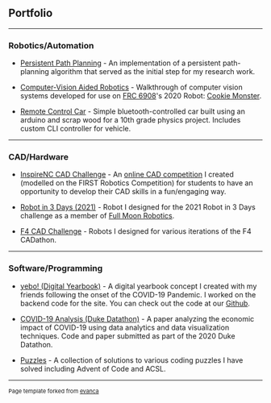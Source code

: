 ## Portfolio

---

### Robotics/Automation
<!-- 
[Project 1 Title](/sample_page)
<img src="images/dummy_thumbnail.jpg?raw=true"/> -->

- [Persistent Path Planning](/persistentPlanning.md) -
An implementation of a persistent path-planning algorithm that served as the initial step for my research work.

- [Computer-Vision Aided Robotics](/pdf/sample_presentation.pdf) -
Walkthrough of computer vision systems developed for use on [FRC 6908](https://inspirenc.us/frc-6908-infuzed)'s 2020 Robot: [Cookie Monster](https://www.thebluealliance.com/team/6908/2020).

- [Remote Control Car](https://github.com/kmgovind) -
Simple bluetooth-controlled car built using an arduino and scrap wood for a 10th grade physics project. Includes custom CLI controller for vehicle.

---

### CAD/Hardware

- [InspireNC CAD Challenge](https://github.com/kmgovind) - 
An [online CAD competition](https://inspirenc.us/inspirenc-cad-challenge) I created (modelled on the FIRST Robotics Competition) for students to have an opportunity to develop their CAD skills in a fun/engaging way.

- [Robot in 3 Days (2021)](https://github.com/kmgovind) - 
Robot I designed for the 2021 Robot in 3 Days challenge as a member of [Full Moon Robotics](https://fullmoonrobotics.org/).

- [F4 CAD Challenge](https://github.com/kmgovind) - 
Robots I designed for various iterations of the F4 CADathon.

---

### Software/Programming

- [yebo! (Digital Yearbook)](http://yebo.pythonanywhere.com/) - 
A digital yearbook concept I created with my friends following the onset of the COVID-19 Pandemic. I worked on the backend code for the site. You can check out the code at our [Github](https://github.com/yebo-app).

- [COVID-19 Analysis (Duke Datathon)](https://github.com/kmgovind/duke-datathon-2020) - 
A paper analyzing the economic impact of COVID-19 using data analytics and data visualization techniques. Code and paper submitted as part of the 2020 Duke Datathon.

- [Puzzles](https://github.com/kmgovind) - 
A collection of solutions to various coding puzzles I have solved including Advent of Code and ACSL.




---
<p style="font-size:11px">Page template forked from <a href="https://github.com/evanca/quick-portfolio">evanca</a></p>
<!-- Remove above link if you don't want to attibute -->
